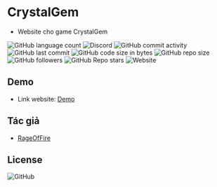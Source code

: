 # CrystalGem

* Website cho game CrystalGem

![GitHub language count](https://img.shields.io/github/languages/count/RageOfFire/CrystalGem)
![Discord](https://img.shields.io/discord/752171524919918672)
![GitHub commit activity](https://img.shields.io/github/commit-activity/m/RageOfFire/CrystalGem)
![GitHub last commit](https://img.shields.io/github/last-commit/RageOfFire/CrystalGem)
![GitHub code size in bytes](https://img.shields.io/github/languages/code-size/RageOfFire/CrystalGem)
![GitHub repo size](https://img.shields.io/github/repo-size/RageOfFire/CrystalGem)
![GitHub followers](https://img.shields.io/github/followers/RageOfFire)
![GitHub Repo stars](https://img.shields.io/github/stars/RageOfFire/CrystalGem)
![Website](https://img.shields.io/website?down_color=red&down_message=Offline&up_color=green&up_message=%C4%90ang%20ho%E1%BA%A1t%20%C4%91%E1%BB%99ng&url=https%3A%2F%2Fwww.crystalgem.cf%2F)

## Demo

* Link website: [Demo](https://www.crystalgem.cf/)

## Tác giả

* [RageOfFire](https://github.com/RageOfFire)

## License

![GitHub](https://img.shields.io/github/license/RageOfFire/CrystalGem)
